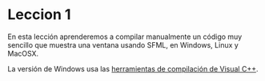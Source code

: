 # Leccion 1

En esta lección aprenderemos a compilar manualmente un código muy sencillo que muestra una ventana usando SFML, en Windows, Linux y MacOSX.

La versión de Windows usa las [herramientas de compilación de Visual C++](http://landinghub.visualstudio.com/visual-cpp-build-tools).
